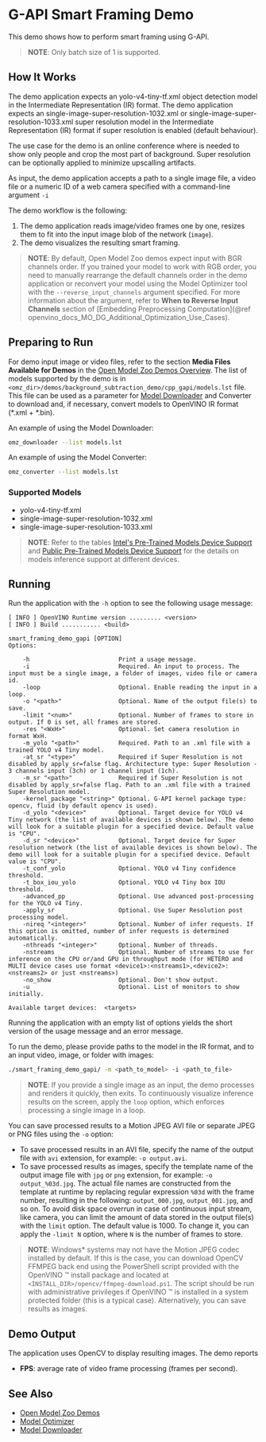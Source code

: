 # G-API Smart Framing Demo

This demo shows how to perform smart framing using G-API.

> **NOTE**: Only batch size of 1 is supported.

## How It Works
The demo application expects an yolo-v4-tiny-tf.xml object detection model in the Intermediate Representation (IR) format.
The demo application expects an single-image-super-resolution-1032.xml or single-image-super-resolution-1033.xml super resolution model in the Intermediate Representation (IR) format if
super resolution is enabled (default behaviour).

The use case for the demo is an online conference where is needed to show only people and crop the most part of background. Super resolution can be optionally applied to minimize upscalling artifacts. 

As input, the demo application accepts a path to a single image file, a video file or a numeric ID of a web camera specified with a command-line argument `-i`

The demo workflow is the following:

1. The demo application reads image/video frames one by one, resizes them to fit into the input image blob of the network (`image`).
2. The demo visualizes the resulting smart framing.

> **NOTE**: By default, Open Model Zoo demos expect input with BGR channels order. If you trained your model to work with RGB order, you need to manually rearrange the default channels order in the demo application or reconvert your model using the Model Optimizer tool with the `--reverse_input_channels` argument specified. For more information about the argument, refer to **When to Reverse Input Channels** section of [Embedding Preprocessing Computation](@ref openvino_docs_MO_DG_Additional_Optimization_Use_Cases).

## Preparing to Run

For demo input image or video files, refer to the section **Media Files Available for Demos** in the [Open Model Zoo Demos Overview](../../README.md).
The list of models supported by the demo is in `<omz_dir>/demos/background_subtraction_demo/cpp_gapi/models.lst` file.
This file can be used as a parameter for [Model Downloader](../../../tools/model_tools/README.md) and Converter to download and, if necessary, convert models to OpenVINO IR format (\*.xml + \*.bin).

An example of using the Model Downloader:

```sh
omz_downloader --list models.lst
```

An example of using the Model Converter:

```sh
omz_converter --list models.lst
```

### Supported Models

* yolo-v4-tiny-tf.xml
* single-image-super-resolution-1032.xml
* single-image-super-resolution-1033.xml

> **NOTE**: Refer to the tables [Intel's Pre-Trained Models Device Support](../../../models/intel/device_support.md) and [Public Pre-Trained Models Device Support](../../../models/public/device_support.md) for the details on models inference support at different devices.

## Running

Run the application with the `-h` option to see the following usage message:

```
[ INFO ] OpenVINO Runtime version ......... <version>
[ INFO ] Build ........... <build>

smart_framing_demo_gapi [OPTION]
Options:

    -h                         Print a usage message.
    -i                         Required. An input to process. The input must be a single image, a folder of images, video file or camera id.
    -loop                      Optional. Enable reading the input in a loop.
    -o "<path>"                Optional. Name of the output file(s) to save.
    -limit "<num>"             Optional. Number of frames to store in output. If 0 is set, all frames are stored.
    -res "<WxH>"               Optional. Set camera resolution in format WxH.
    -m_yolo "<path>"           Required. Path to an .xml file with a trained YOLO v4 Tiny model.
    -at_sr "<type>"            Required if Super Resolution is not disabled by apply_sr=false flag. Architecture type: Super Resolution - 3 channels input (3ch) or 1 channel input (1ch).
    -m_sr "<path>"             Required if Super Resolution is not disabled by apply_sr=false flag. Path to an .xml file with a trained Super Resolution model.
    -kernel_package "<string>" Optional. G-API kernel package type: opencv, fluid (by default opencv is used).
    -d_yolo "<device>"         Optional. Target device for YOLO v4 Tiny network (the list of available devices is shown below). The demo will look for a suitable plugin for a specified device. Default value is "CPU".
    -d_sr "<device>"           Optional. Target device for Super resolution network (the list of available devices is shown below). The demo will look for a suitable plugin for a specified device. Default value is "CPU".
    -t_conf_yolo               Optional. YOLO v4 Tiny confidence threshold.
    -t_box_iou_yolo            Optional. YOLO v4 Tiny box IOU threshold.
    -advanced_pp               Optional. Use advanced post-processing for the YOLO v4 Tiny.
    -apply_sr                  Optional. Use Super Resolution post processing model.
    -nireq "<integer>"         Optional. Number of infer requests. If this option is omitted, number of infer requests is determined automatically.
    -nthreads "<integer>"      Optional. Number of threads.
    -nstreams                  Optional. Number of streams to use for inference on the CPU or/and GPU in throughput mode (for HETERO and MULTI device cases use format <device1>:<nstreams1>,<device2>:<nstreams2> or just <nstreams>)
    -no_show                   Optional. Don't show output.
    -u                         Optional. List of monitors to show initially.

Available target devices:  <targets>
```

Running the application with an empty list of options yields the short version of the usage message and an error message.

To run the demo, please provide paths to the model in the IR format, and to an input video, image, or folder with images:

```bash
./smart_framing_demo_gapi/ -m <path_to_model> -i <path_to_file>
```

>**NOTE**: If you provide a single image as an input, the demo processes and renders it quickly, then exits. To continuously visualize inference results on the screen, apply the `loop` option, which enforces processing a single image in a loop.

You can save processed results to a Motion JPEG AVI file or separate JPEG or PNG files using the `-o` option:

* To save processed results in an AVI file, specify the name of the output file with `avi` extension, for example: `-o output.avi`.
* To save processed results as images, specify the template name of the output image file with `jpg` or `png` extension, for example: `-o output_%03d.jpg`. The actual file names are constructed from the template at runtime by replacing regular expression `%03d` with the frame number, resulting in the following: `output_000.jpg`, `output_001.jpg`, and so on.
To avoid disk space overrun in case of continuous input stream, like camera, you can limit the amount of data stored in the output file(s) with the `limit` option. The default value is 1000. To change it, you can apply the `-limit N` option, where `N` is the number of frames to store.

>**NOTE**: Windows\* systems may not have the Motion JPEG codec installed by default. If this is the case, you can download OpenCV FFMPEG back end using the PowerShell script provided with the OpenVINO &trade; install package and located at `<INSTALL_DIR>/opencv/ffmpeg-download.ps1`. The script should be run with administrative privileges if OpenVINO &trade; is installed in a system protected folder (this is a typical case). Alternatively, you can save results as images.

## Demo Output

The application uses OpenCV to display resulting images.
The demo reports

* **FPS**: average rate of video frame processing (frames per second).

## See Also

* [Open Model Zoo Demos](../../README.md)
* [Model Optimizer](https://docs.openvino.ai/latest/openvino_docs_MO_DG_Deep_Learning_Model_Optimizer_DevGuide.html)
* [Model Downloader](../../../tools/model_tools/README.md)
